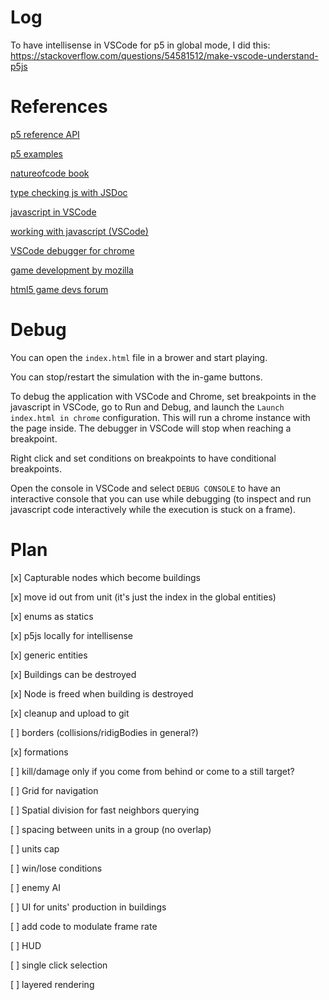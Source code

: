 
# Log

To have intellisense in VSCode for p5 in global mode, I did this: https://stackoverflow.com/questions/54581512/make-vscode-understand-p5js

# References

[p5 reference API](https://p5js.org/reference/)

[p5 examples](https://p5js.org/examples/)

[natureofcode book](https://natureofcode.com/book/chapter-6-autonomous-agents/)

[type checking js with JSDoc](https://www.typescriptlang.org/docs/handbook/type-checking-javascript-files.html)

[javascript in VSCode](https://code.visualstudio.com/Docs/languages/javascript)

[working with javascript (VSCode)](https://code.visualstudio.com/docs/nodejs/working-with-javascript#_type-checking-javascript)

[VSCode debugger for chrome](https://marketplace.visualstudio.com/items?itemName=msjsdiag.debugger-for-chrome)

[game development by mozilla](https://developer.mozilla.org/en-US/docs/Games)

[html5 game devs forum](https://www.html5gamedevs.com/)

# Debug

You can open the `index.html` file in a brower and start playing.

You can stop/restart the simulation with the in-game buttons.

To debug the application with VSCode and Chrome, set breakpoints in the javascript in VSCode, go to Run and Debug, and launch the `Launch index.html in chrome` configuration. This will run a chrome instance with the page inside. The debugger in VSCode will stop when reaching a breakpoint.

Right click and set conditions on breakpoints to have conditional breakpoints.

Open the console in VSCode and select `DEBUG CONSOLE` to have an interactive console that you can use while debugging (to inspect and run javascript code interactively while the execution is stuck on a frame).

# Plan

[x] Capturable nodes which become buildings

[x] move id out from unit (it's just the index in the global entities)

[x] enums as statics

[x] p5js locally for intellisense

[x] generic entities

[x] Buildings can be destroyed

[x] Node is freed when building is destroyed

[x] cleanup and upload to git

[ ] borders (collisions/ridigBodies in general?)

[x] formations

[ ] kill/damage only if you come from behind or come to a still target?

[ ] Grid for navigation

[ ] Spatial division for fast neighbors querying

[ ] spacing between units in a group (no overlap)

[ ] units cap

[ ] win/lose conditions

[ ] enemy AI

[ ] UI for units' production in buildings

[ ] add code to modulate frame rate

[ ] HUD

[ ] single click selection

[ ] layered rendering
